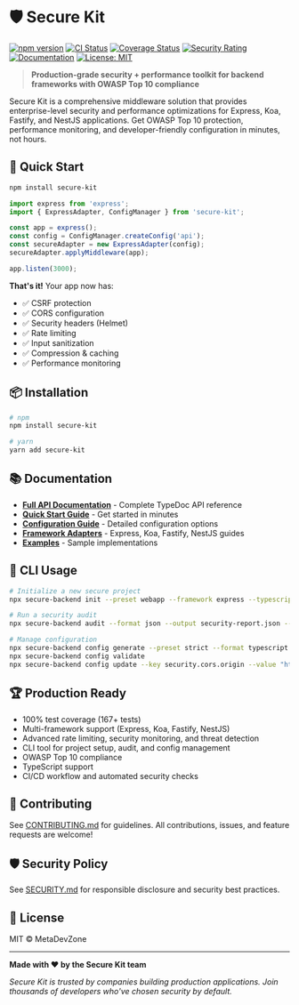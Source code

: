 # 🛡️ Secure Kit

[![npm version](https://badge.fury.io/js/secure-kit.svg)](https://badge.fury.io/js/secure-kit)
[![CI Status](https://github.com/MetaDevZone/secure-kit/workflows/CI/badge.svg)](https://github.com/MetaDevZone/secure-kit/actions)
[![Coverage Status](https://coveralls.io/repos/github/MetaDevZone/secure-kit/badge.svg?branch=main)](https://coveralls.io/github/MetaDevZone/secure-kit?branch=main)
[![Security Rating](https://snyk.io/test/github/MetaDevZone/secure-kit/badge.svg)](https://snyk.io/test/github/MetaDevZone/secure-kit)
[![Documentation](https://img.shields.io/badge/docs-TypeDoc-blue.svg)](https://metadevzone.github.io/secure-kit/)
[![License: MIT](https://img.shields.io/badge/License-MIT-yellow.svg)](https://opensource.org/licenses/MIT)

> **Production-grade security + performance toolkit for backend frameworks with OWASP Top 10 compliance**

Secure Kit is a comprehensive middleware solution that provides enterprise-level security and performance optimizations for Express, Koa, Fastify, and NestJS applications. Get OWASP Top 10 protection, performance monitoring, and developer-friendly configuration in minutes, not hours.

## 🚀 Quick Start

```bash
npm install secure-kit
```

```typescript
import express from 'express';
import { ExpressAdapter, ConfigManager } from 'secure-kit';

const app = express();
const config = ConfigManager.createConfig('api');
const secureAdapter = new ExpressAdapter(config);
secureAdapter.applyMiddleware(app);

app.listen(3000);
```

**That's it!** Your app now has:

- ✅ CSRF protection
- ✅ CORS configuration
- ✅ Security headers (Helmet)
- ✅ Rate limiting
- ✅ Input sanitization
- ✅ Compression & caching
- ✅ Performance monitoring

## 📦 Installation

```bash
# npm
npm install secure-kit

# yarn
yarn add secure-kit
```

## 📚 Documentation

- **[Full API Documentation](https://metadevzone.github.io/secure-kit/)** - Complete TypeDoc API reference
- **[Quick Start Guide](#-quick-start)** - Get started in minutes
- **[Configuration Guide](#-configuration)** - Detailed configuration options
- **[Framework Adapters](#-framework-support)** - Express, Koa, Fastify, NestJS guides
- **[Examples](./examples/)** - Sample implementations

## 🔑 CLI Usage

```bash
# Initialize a new secure project
npx secure-backend init --preset webapp --framework express --typescript

# Run a security audit
npx secure-backend audit --format json --output security-report.json --fix

# Manage configuration
npx secure-backend config generate --preset strict --format typescript
npx secure-backend config validate
npx secure-backend config update --key security.cors.origin --value "https://myapp.com"
```

## 🏆 Production Ready

- 100% test coverage (167+ tests)
- Multi-framework support (Express, Koa, Fastify, NestJS)
- Advanced rate limiting, security monitoring, and threat detection
- CLI tool for project setup, audit, and config management
- OWASP Top 10 compliance
- TypeScript support
- CI/CD workflow and automated security checks

## 🤝 Contributing

See [CONTRIBUTING.md](CONTRIBUTING.md) for guidelines. All contributions, issues, and feature requests are welcome!

## 🛡️ Security Policy

See [SECURITY.md](SECURITY.md) for responsible disclosure and security best practices.

## 📄 License

MIT © MetaDevZone

---

**Made with ❤️ by the Secure Kit team**

_Secure Kit is trusted by companies building production applications. Join thousands of developers who've chosen security by default._
